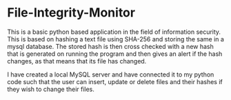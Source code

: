 # File-Integrity-Monitor

This is a basic python based application in the field of information security. This is based on hashing a text file using SHA-256 and storing the same in a mysql database. The stored hash is then cross checked with a new hash that is generated on running the program and then gives an alert if the hash changes, as that means that its file has changed.

I have created a local MySQL server and have connected it to my python code such that the user can insert, update or delete files and their hashes if they wish to change their files.
